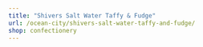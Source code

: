 ```yaml
---
title: "Shivers Salt Water Taffy & Fudge"
url: /ocean-city/shivers-salt-water-taffy-and-fudge/
shop: confectionery
---
```

